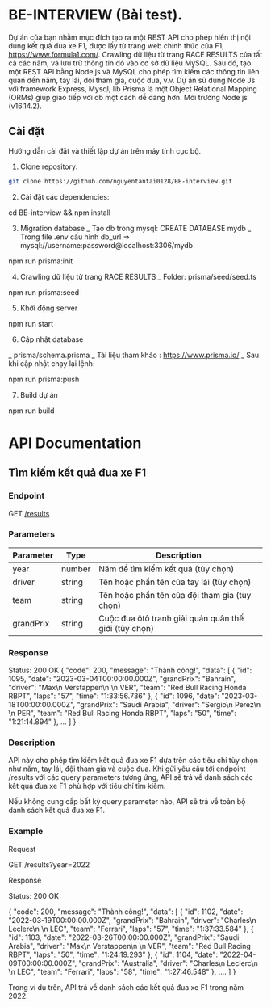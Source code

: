 # BE-INTERVIEW (Bài test).

Dự án của bạn nhằm mục đích tạo ra một REST API cho phép hiển thị nội dung kết quả đua xe F1, được lấy từ trang web chính thức của F1, https://www.formula1.com/. Crawling dữ liệu từ trang RACE RESULTS của tất cả các năm, và lưu trữ thông tin đó vào cơ sở dữ liệu MySQL. Sau đó, tạo một REST API bằng Node.js và MySQL cho phép tìm kiếm các thông tin liên quan đến năm, tay lái, đội tham gia, cuộc đua, v.v.
Dự án sử dụng Node Js với framework Express, Mysql, lib Prisma là một Object Relational Mapping (ORMs) giúp giao tiếp với db một cách dễ dàng hơn.
Môi trường Node js (v16.14.2).

## Cài đặt

Hướng dẫn cài đặt và thiết lập dự án trên máy tính cục bộ.

1. Clone repository:

```bash
git clone https://github.com/nguyentantai0128/BE-interview.git
```

2. Cài đặt các dependencies:

cd BE-interview && npm install

3. Migration database
   \_ Tạo db trong mysql: CREATE DATABASE mydb
   \_ Trong file .env cấu hình db_url => mysql://username:password@localhost:3306/mydb

npm run prisma:init

4. Crawling dữ liệu từ trang RACE RESULTS
   \_ Folder: prisma/seed/seed.ts

npm run prisma:seed

5. Khởi động server

npm run start

6. Cập nhật database

\_ prisma/schema.prisma
\_ Tài liệu tham khảo : https://www.prisma.io/
\_ Sau khi cập nhật chạy lại lệnh:

npm run prisma:push

7. Build dự án

npm run build

# API Documentation

## Tìm kiếm kết quả đua xe F1

### Endpoint

GET [/results](http://localhost:${port}/api/v1/race/results)

### Parameters

| Parameter | Type   | Description                                           |
| --------- | ------ | ----------------------------------------------------- |
| year      | number | Năm để tìm kiếm kết quả (tùy chọn)                    |
| driver    | string | Tên hoặc phần tên của tay lái (tùy chọn)              |
| team      | string | Tên hoặc phần tên của đội tham gia (tùy chọn)         |
| grandPrix | string | Cuộc đua ôtô tranh giải quán quân thế giới (tùy chọn) |

### Response

Status: 200 OK
{
"code": 200,
"message": "Thành công!",
"data": [
{
"id": 1095,
"date": "2023-03-04T00:00:00.000Z",
"grandPrix": "Bahrain",
"driver": "Max\n Verstappen\n \n VER",
"team": "Red Bull Racing Honda RBPT",
"laps": "57",
"time": "1:33:56.736"
},
{
"id": 1096,
"date": "2023-03-18T00:00:00.000Z",
"grandPrix": "Saudi Arabia",
"driver": "Sergio\n Perez\n \n PER",
"team": "Red Bull Racing Honda RBPT",
"laps": "50",
"time": "1:21:14.894"
},
...
]
}

### Description

API này cho phép tìm kiếm kết quả đua xe F1 dựa trên các tiêu chí tùy chọn như năm, tay lái, đội tham gia và cuộc đua. Khi gửi yêu cầu tới endpoint /results với các query parameters tương ứng, API sẽ trả về danh sách các kết quả đua xe F1 phù hợp với tiêu chí tìm kiếm.

Nếu không cung cấp bất kỳ query parameter nào, API sẽ trả về toàn bộ danh sách kết quả đua xe F1.

### Example

Request

GET /results?year=2022

Response

Status: 200 OK

{
"code": 200,
"message": "Thành công!",
"data": [
{
"id": 1102,
"date": "2022-03-19T00:00:00.000Z",
"grandPrix": "Bahrain",
"driver": "Charles\n Leclerc\n \n LEC",
"team": "Ferrari",
"laps": "57",
"time": "1:37:33.584"
},
{
"id": 1103,
"date": "2022-03-26T00:00:00.000Z",
"grandPrix": "Saudi Arabia",
"driver": "Max\n Verstappen\n \n VER",
"team": "Red Bull Racing RBPT",
"laps": "50",
"time": "1:24:19.293"
},
{
"id": 1104,
"date": "2022-04-09T00:00:00.000Z",
"grandPrix": "Australia",
"driver": "Charles\n Leclerc\n \n LEC",
"team": "Ferrari",
"laps": "58",
"time": "1:27:46.548"
},
....
]
}

Trong ví dụ trên, API trả về danh sách các kết quả đua xe F1 trong năm 2022.

